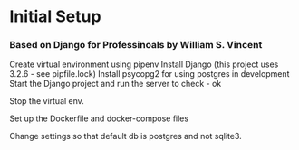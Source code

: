 # Initial Setup
### Based on Django for Professinoals by William S. Vincent
Create virtual environment using pipenv
Install Django (this project uses 3.2.6 - see pipfile.lock)
Install psycopg2 for using postgres in development
Start the Django project and run the server to check - ok

Stop the virtual env.

Set up the Dockerfile and docker-compose files

Change settings so that default db is postgres and not sqlite3.




